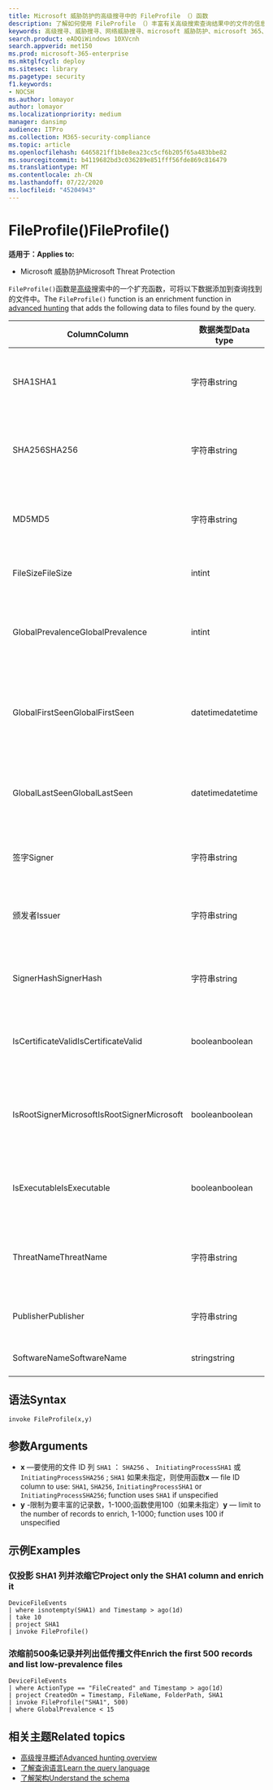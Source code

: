 ```yaml
---
title: Microsoft 威胁防护的高级搜寻中的 FileProfile （）函数
description: 了解如何使用 FileProfile （）丰富有关高级搜索查询结果中的文件的信息
keywords: 高级搜寻、威胁搜寻、网络威胁搜寻、microsoft 威胁防护、microsoft 365、mtp、m365、搜索、查询、遥测、架构参考、kusto、FileProfile、文件配置文件、函数、扩充
search.product: eADQiWindows 10XVcnh
search.appverid: met150
ms.prod: microsoft-365-enterprise
ms.mktglfcycl: deploy
ms.sitesec: library
ms.pagetype: security
f1.keywords:
- NOCSH
ms.author: lomayor
author: lomayor
ms.localizationpriority: medium
manager: dansimp
audience: ITPro
ms.collection: M365-security-compliance
ms.topic: article
ms.openlocfilehash: 6465821ff1b8e8ea23cc5cf6b205f65a483bbe82
ms.sourcegitcommit: b4119682bd3c036289e851fff56fde869c816479
ms.translationtype: MT
ms.contentlocale: zh-CN
ms.lasthandoff: 07/22/2020
ms.locfileid: "45204943"
---
```

# <a name="fileprofile"></a><span data-ttu-id="4ba0b-104">FileProfile()</span><span class="sxs-lookup"><span data-stu-id="4ba0b-104">FileProfile()</span></span>

<span data-ttu-id="4ba0b-105">**适用于：**</span><span class="sxs-lookup"><span data-stu-id="4ba0b-105">**Applies to:**</span></span>
- <span data-ttu-id="4ba0b-106">Microsoft 威胁防护</span><span class="sxs-lookup"><span data-stu-id="4ba0b-106">Microsoft Threat Protection</span></span>

<span data-ttu-id="4ba0b-107">`FileProfile()`函数是[高级](advanced-hunting-overview.md)搜索中的一个扩充函数，可将以下数据添加到查询找到的文件中。</span><span class="sxs-lookup"><span data-stu-id="4ba0b-107">The `FileProfile()` function is an enrichment function in [advanced hunting](advanced-hunting-overview.md) that adds the following data to files found by the query.</span></span>

| <span data-ttu-id="4ba0b-108">Column</span><span class="sxs-lookup"><span data-stu-id="4ba0b-108">Column</span></span> | <span data-ttu-id="4ba0b-109">数据类型</span><span class="sxs-lookup"><span data-stu-id="4ba0b-109">Data type</span></span> | <span data-ttu-id="4ba0b-110">说明</span><span class="sxs-lookup"><span data-stu-id="4ba0b-110">Description</span></span> |
|------------|-------------|-------------|
| <span data-ttu-id="4ba0b-111">SHA1</span><span class="sxs-lookup"><span data-stu-id="4ba0b-111">SHA1</span></span> | <span data-ttu-id="4ba0b-112">字符串</span><span class="sxs-lookup"><span data-stu-id="4ba0b-112">string</span></span> | <span data-ttu-id="4ba0b-113">录制操作所应用到的文件的 SHA-1</span><span class="sxs-lookup"><span data-stu-id="4ba0b-113">SHA-1 of the file that the recorded action was applied to</span></span> |
| <span data-ttu-id="4ba0b-114">SHA256</span><span class="sxs-lookup"><span data-stu-id="4ba0b-114">SHA256</span></span> | <span data-ttu-id="4ba0b-115">字符串</span><span class="sxs-lookup"><span data-stu-id="4ba0b-115">string</span></span> | <span data-ttu-id="4ba0b-116">将所录制操作应用于的文件的 SHA-256</span><span class="sxs-lookup"><span data-stu-id="4ba0b-116">SHA-256 of the file that the recorded action was applied to</span></span> |
| <span data-ttu-id="4ba0b-117">MD5</span><span class="sxs-lookup"><span data-stu-id="4ba0b-117">MD5</span></span> | <span data-ttu-id="4ba0b-118">字符串</span><span class="sxs-lookup"><span data-stu-id="4ba0b-118">string</span></span> | <span data-ttu-id="4ba0b-119">将录制的操作应用于的文件的 MD5 哈希值</span><span class="sxs-lookup"><span data-stu-id="4ba0b-119">MD5 hash of the file that the recorded action was applied to</span></span> |
| <span data-ttu-id="4ba0b-120">FileSize</span><span class="sxs-lookup"><span data-stu-id="4ba0b-120">FileSize</span></span> | <span data-ttu-id="4ba0b-121">int</span><span class="sxs-lookup"><span data-stu-id="4ba0b-121">int</span></span> | <span data-ttu-id="4ba0b-122">文件大小（以字节为单位）</span><span class="sxs-lookup"><span data-stu-id="4ba0b-122">Size of the file in bytes</span></span> |
| <span data-ttu-id="4ba0b-123">GlobalPrevalence</span><span class="sxs-lookup"><span data-stu-id="4ba0b-123">GlobalPrevalence</span></span> | <span data-ttu-id="4ba0b-124">int</span><span class="sxs-lookup"><span data-stu-id="4ba0b-124">int</span></span> | <span data-ttu-id="4ba0b-125">由 Microsoft 全局监视的实体的实例数</span><span class="sxs-lookup"><span data-stu-id="4ba0b-125">Number of instances of the entity observed by Microsoft globally</span></span> |
| <span data-ttu-id="4ba0b-126">GlobalFirstSeen</span><span class="sxs-lookup"><span data-stu-id="4ba0b-126">GlobalFirstSeen</span></span> | <span data-ttu-id="4ba0b-127">datetime</span><span class="sxs-lookup"><span data-stu-id="4ba0b-127">datetime</span></span> | <span data-ttu-id="4ba0b-128">Microsoft 全球首次观测实体的日期和时间</span><span class="sxs-lookup"><span data-stu-id="4ba0b-128">Date and time when the entity was first observed by Microsoft globally</span></span> |
| <span data-ttu-id="4ba0b-129">GlobalLastSeen</span><span class="sxs-lookup"><span data-stu-id="4ba0b-129">GlobalLastSeen</span></span> | <span data-ttu-id="4ba0b-130">datetime</span><span class="sxs-lookup"><span data-stu-id="4ba0b-130">datetime</span></span> | <span data-ttu-id="4ba0b-131">上次 Microsoft 全局观察实体的日期和时间</span><span class="sxs-lookup"><span data-stu-id="4ba0b-131">Date and time when the entity was last observed by Microsoft globally</span></span> |
| <span data-ttu-id="4ba0b-132">签字</span><span class="sxs-lookup"><span data-stu-id="4ba0b-132">Signer</span></span> | <span data-ttu-id="4ba0b-133">字符串</span><span class="sxs-lookup"><span data-stu-id="4ba0b-133">string</span></span> | <span data-ttu-id="4ba0b-134">有关文件签名者的信息</span><span class="sxs-lookup"><span data-stu-id="4ba0b-134">Information about the signer of the file</span></span> |
| <span data-ttu-id="4ba0b-135">颁发者</span><span class="sxs-lookup"><span data-stu-id="4ba0b-135">Issuer</span></span> | <span data-ttu-id="4ba0b-136">字符串</span><span class="sxs-lookup"><span data-stu-id="4ba0b-136">string</span></span> | <span data-ttu-id="4ba0b-137">有关颁发证书颁发机构（CA）的信息</span><span class="sxs-lookup"><span data-stu-id="4ba0b-137">Information about the issuing certificate authority (CA)</span></span> |
| <span data-ttu-id="4ba0b-138">SignerHash</span><span class="sxs-lookup"><span data-stu-id="4ba0b-138">SignerHash</span></span> | <span data-ttu-id="4ba0b-139">字符串</span><span class="sxs-lookup"><span data-stu-id="4ba0b-139">string</span></span> | <span data-ttu-id="4ba0b-140">标识签名者的唯一哈希值</span><span class="sxs-lookup"><span data-stu-id="4ba0b-140">Unique hash value identifying the signer</span></span> |
| <span data-ttu-id="4ba0b-141">IsCertificateValid</span><span class="sxs-lookup"><span data-stu-id="4ba0b-141">IsCertificateValid</span></span> | <span data-ttu-id="4ba0b-142">boolean</span><span class="sxs-lookup"><span data-stu-id="4ba0b-142">boolean</span></span> | <span data-ttu-id="4ba0b-143">用于对文件进行签名的证书是否有效</span><span class="sxs-lookup"><span data-stu-id="4ba0b-143">Whether the certificate used to sign the file is valid</span></span> |
| <span data-ttu-id="4ba0b-144">IsRootSignerMicrosoft</span><span class="sxs-lookup"><span data-stu-id="4ba0b-144">IsRootSignerMicrosoft</span></span> | <span data-ttu-id="4ba0b-145">boolean</span><span class="sxs-lookup"><span data-stu-id="4ba0b-145">boolean</span></span> | <span data-ttu-id="4ba0b-146">指示根证书的签名者是否为 Microsoft</span><span class="sxs-lookup"><span data-stu-id="4ba0b-146">Indicates whether the signer of the root certificate is Microsoft</span></span> |
| <span data-ttu-id="4ba0b-147">IsExecutable</span><span class="sxs-lookup"><span data-stu-id="4ba0b-147">IsExecutable</span></span> | <span data-ttu-id="4ba0b-148">boolean</span><span class="sxs-lookup"><span data-stu-id="4ba0b-148">boolean</span></span> | <span data-ttu-id="4ba0b-149">文件是否为可迁移可执行（PE）文件</span><span class="sxs-lookup"><span data-stu-id="4ba0b-149">Whether the file is a Portable Executable (PE) file</span></span> |
| <span data-ttu-id="4ba0b-150">ThreatName</span><span class="sxs-lookup"><span data-stu-id="4ba0b-150">ThreatName</span></span> | <span data-ttu-id="4ba0b-151">字符串</span><span class="sxs-lookup"><span data-stu-id="4ba0b-151">string</span></span> | <span data-ttu-id="4ba0b-152">发现的任何恶意软件或其他威胁的检测名称</span><span class="sxs-lookup"><span data-stu-id="4ba0b-152">Detection name for any malware or other threats found</span></span> |
| <span data-ttu-id="4ba0b-153">Publisher</span><span class="sxs-lookup"><span data-stu-id="4ba0b-153">Publisher</span></span> | <span data-ttu-id="4ba0b-154">字符串</span><span class="sxs-lookup"><span data-stu-id="4ba0b-154">string</span></span> | <span data-ttu-id="4ba0b-155">发布文件的组织的名称</span><span class="sxs-lookup"><span data-stu-id="4ba0b-155">Name of the organization that published the file</span></span> |
| <span data-ttu-id="4ba0b-156">SoftwareName</span><span class="sxs-lookup"><span data-stu-id="4ba0b-156">SoftwareName</span></span> | <span data-ttu-id="4ba0b-157">string</span><span class="sxs-lookup"><span data-stu-id="4ba0b-157">string</span></span> | <span data-ttu-id="4ba0b-158">软件产品的名称</span><span class="sxs-lookup"><span data-stu-id="4ba0b-158">Name of the software product</span></span> |

## <a name="syntax"></a><span data-ttu-id="4ba0b-159">语法</span><span class="sxs-lookup"><span data-stu-id="4ba0b-159">Syntax</span></span>

```kusto
invoke FileProfile(x,y)
```

## <a name="arguments"></a><span data-ttu-id="4ba0b-160">参数</span><span class="sxs-lookup"><span data-stu-id="4ba0b-160">Arguments</span></span>

- <span data-ttu-id="4ba0b-161">**x** —要使用的文件 ID 列 `SHA1` ： `SHA256` 、 `InitiatingProcessSHA1` 或 `InitiatingProcessSHA256` ; `SHA1` 如果未指定，则使用函数</span><span class="sxs-lookup"><span data-stu-id="4ba0b-161">**x** — file ID column to use: `SHA1`, `SHA256`, `InitiatingProcessSHA1` or `InitiatingProcessSHA256`; function uses `SHA1` if unspecified</span></span>
- <span data-ttu-id="4ba0b-162">**y** -限制为要丰富的记录数，1-1000;函数使用100（如果未指定）</span><span class="sxs-lookup"><span data-stu-id="4ba0b-162">**y** — limit to the number of records to enrich, 1-1000; function uses 100 if unspecified</span></span>

## <a name="examples"></a><span data-ttu-id="4ba0b-163">示例</span><span class="sxs-lookup"><span data-stu-id="4ba0b-163">Examples</span></span>

### <a name="project-only-the-sha1-column-and-enrich-it"></a><span data-ttu-id="4ba0b-164">仅投影 SHA1 列并浓缩它</span><span class="sxs-lookup"><span data-stu-id="4ba0b-164">Project only the SHA1 column and enrich it</span></span>

```kusto
DeviceFileEvents
| where isnotempty(SHA1) and Timestamp > ago(1d)
| take 10
| project SHA1
| invoke FileProfile()
```

### <a name="enrich-the-first-500-records-and-list-low-prevalence-files"></a><span data-ttu-id="4ba0b-165">浓缩前500条记录并列出低传播文件</span><span class="sxs-lookup"><span data-stu-id="4ba0b-165">Enrich the first 500 records and list low-prevalence files</span></span>

```kusto
DeviceFileEvents
| where ActionType == "FileCreated" and Timestamp > ago(1d)
| project CreatedOn = Timestamp, FileName, FolderPath, SHA1
| invoke FileProfile("SHA1", 500) 
| where GlobalPrevalence < 15
```

## <a name="related-topics"></a><span data-ttu-id="4ba0b-166">相关主题</span><span class="sxs-lookup"><span data-stu-id="4ba0b-166">Related topics</span></span>
- [<span data-ttu-id="4ba0b-167">高级搜寻概述</span><span class="sxs-lookup"><span data-stu-id="4ba0b-167">Advanced hunting overview</span></span>](advanced-hunting-overview.md)
- [<span data-ttu-id="4ba0b-168">了解查询语言</span><span class="sxs-lookup"><span data-stu-id="4ba0b-168">Learn the query language</span></span>](advanced-hunting-query-language.md)
- [<span data-ttu-id="4ba0b-169">了解架构</span><span class="sxs-lookup"><span data-stu-id="4ba0b-169">Understand the schema</span></span>](advanced-hunting-schema-tables.md)